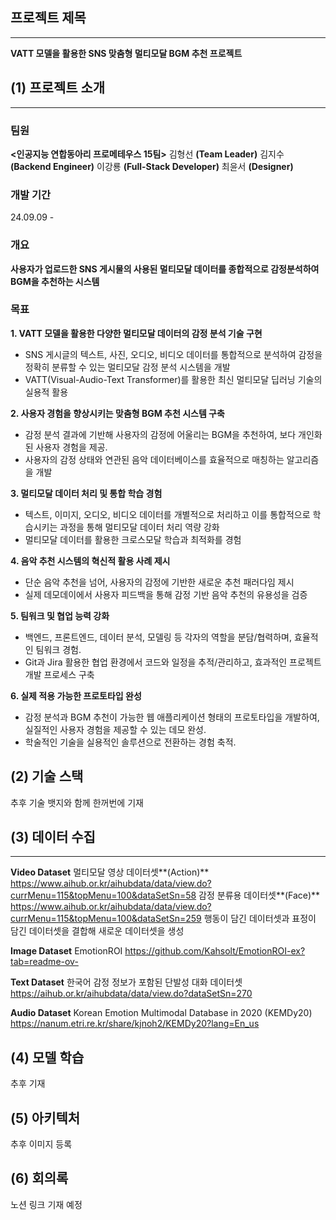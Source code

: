 ## 프로젝트 제목
---
**VATT 모델을 활용한 SNS 맞춤형 멀티모달  BGM 추천 프로젝트**
## (1) 프로젝트 소개
---
### 팀원 
**<인공지능 연합동아리 프로메테우스 15팀>**
김형선 **(Team Leader)**
김지수 **(Backend Engineer)**
이강룡 **(Full-Stack Developer)**
최윤서 **(Designer)**
### 개발 기간
24.09.09 -
### 개요
**사용자가 업로드한 SNS 게시물의 사용된 멀티모달 데이터를 종합적으로 감정분석하여 BGM을 추천하는 시스템**
### 목표
**1. VATT 모델을 활용한 다양한 멀티모달 데이터의 감정 분석 기술 구현**
- SNS 게시글의 텍스트, 사진, 오디오, 비디오 데이터를 통합적으로 분석하여 감정을 정확히 분류할 수 있는 멀티모달 감정 분석 시스템을 개발
- VATT(Visual-Audio-Text Transformer)를 활용한 최신 멀티모달 딥러닝 기술의 실용적 활용 

**2. 사용자 경험을 향상시키는 맞춤형 BGM 추천 시스템 구축**
- 감정 분석 결과에 기반해 사용자의 감정에 어울리는 BGM을 추천하여, 보다 개인화된 사용자 경험을 제공.
- 사용자의 감정 상태와 연관된 음악 데이터베이스를 효율적으로 매칭하는 알고리즘을 개발

**3. 멀티모달 데이터 처리 및 통합 학습 경험**

- 텍스트, 이미지, 오디오, 비디오 데이터를 개별적으로 처리하고 이를 통합적으로 학습시키는 과정을 통해 멀티모달 데이터 처리 역량 강화
- 멀티모달 데이터를 활용한 크로스모달 학습과 최적화를 경험

**4. 음악 추천 시스템의 혁신적 활용 사례 제시**
- 단순 음악 추천을 넘어, 사용자의 감정에 기반한 새로운 추천 패러다임 제시
- 실제 데모데이에서 사용자 피드백을 통해 감정 기반 음악 추천의 유용성을  검증

**5. 팀워크 및 협업 능력 강화**

- 백엔드, 프론트엔드, 데이터 분석, 모델링 등 각자의 역할을 분담/협력하며, 효율적인 팀워크 경험.
- Git과 Jira 활용한 협업 환경에서 코드와 일정을  추적/관리하고, 효과적인 프로젝트 개발 프로세스 구축
 
**6. 실제 적용 가능한 프로토타입 완성**
- 감정 분석과 BGM 추천이 가능한 웹 애플리케이션 형태의 프로토타입을 개발하여, 실질적인 사용자 경험을 제공할 수 있는 데모 완성.
- 학술적인 기술을 실용적인 솔루션으로 전환하는 경험 축적.
## (2) 기술 스택
추후 기술 뱃지와 함께 한꺼번에 기재

## (3) 데이터 수집
---
**Video Dataset**
멀티모달 영상 데이터셋**(Action)**
https://www.aihub.or.kr/aihubdata/data/view.do?currMenu=115&topMenu=100&dataSetSn=58
감정 분류용 데이터셋**(Face)**
https://www.aihub.or.kr/aihubdata/data/view.do?currMenu=115&topMenu=100&dataSetSn=259
행동이 담긴 데이터셋과 표정이 담긴 데이터셋을 결합해 새로운 데이터셋을 생성  

**Image Dataset**
EmotionROI
https://github.com/Kahsolt/EmotionROI-ex?tab=readme-ov-

**Text Dataset**
한국어 감정 정보가 포함된 단발성 대화 데이터셋
https://aihub.or.kr/aihubdata/data/view.do?dataSetSn=270

**Audio Dataset**
Korean Emotion Multimodal Database in 2020 (KEMDy20)
https://nanum.etri.re.kr/share/kjnoh2/KEMDy20?lang=En_us

## (4) 모델 학습
추후 기재

## (5) 아키텍처
추후 이미지 등록
## (6) 회의록
노션 링크 기재 예정




